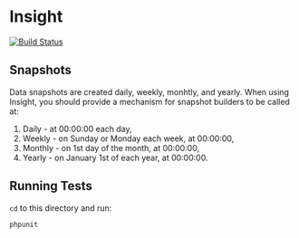 # Insight

[![Build Status](https://travis-ci.org/activecollab/Insight.svg?branch=master)](https://travis-ci.org/activecollab/Insight)

## Snapshots

Data snapshots are created daily, weekly, monhtly, and yearly. When using Insight, you should provide a mechanism for snapshot builders to be called at:

1. Daily - at 00:00:00 each day,
2. Weekly - on Sunday or Monday each week, at 00:00:00,
3. Monthly - on 1st day of the month, at 00:00:00,
4. Yearly - on January 1st of each year, at 00:00:00.

## Running Tests

`cd` to this directory and run:

```bash
phpunit
```
